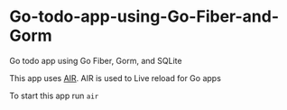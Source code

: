 # Go-todo-app-using-Go-Fiber-and-Gorm
Go todo app using Go Fiber, Gorm, and SQLite

This app uses [AIR](https://github.com/cosmtrek/air). AIR is used to Live reload for Go apps

To start this app run `air` 
